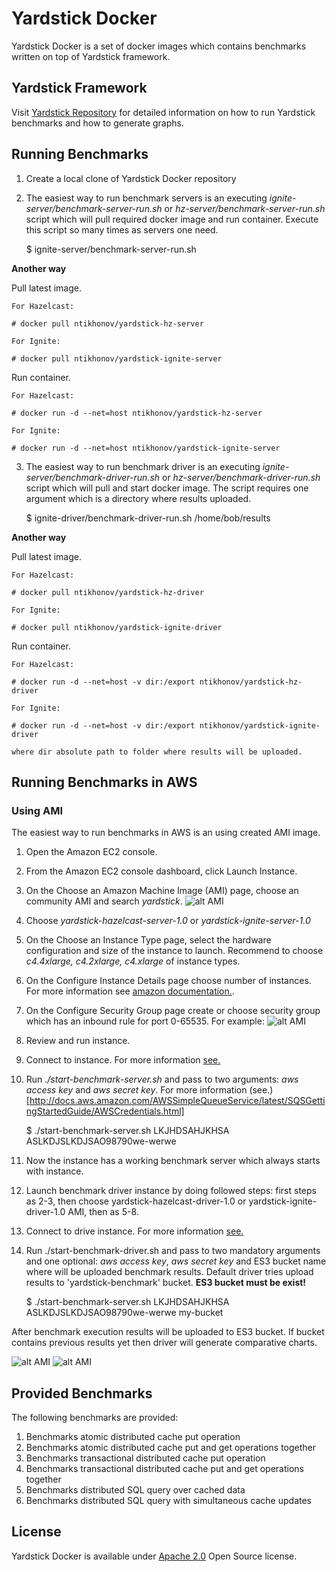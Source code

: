 # Yardstick Docker
Yardstick Docker is a set of docker images which contains benchmarks written on top of Yardstick framework.

## Yardstick Framework
Visit <a href="https://github.com/gridgain/yardstick" target="_blank">Yardstick Repository</a> for detailed information
on how to run Yardstick benchmarks and how to generate graphs.

## Running Benchmarks
1. Create a local clone of Yardstick Docker repository
2. The easiest way to run benchmark servers is an executing *ignite-server/benchmark-server-run.sh* or *hz-server/benchmark-server-run.sh* script which will pull required docker image and run container. Execute this script so many times as servers one need.

    $ ignite-server/benchmark-server-run.sh

**Another way**

Pull latest image.

    For Hazelcast:

    # docker pull ntikhonov/yardstick-hz-server

    For Ignite:

    # docker pull ntikhonov/yardstick-ignite-server

Run container.

    For Hazelcast:

    # docker run -d --net=host ntikhonov/yardstick-hz-server

    For Ignite:

    # docker run -d --net=host ntikhonov/yardstick-ignite-server

3. The easiest way to run benchmark driver is an executing *ignite-server/benchmark-driver-run.sh* or *hz-server/benchmark-driver-run.sh* script which will pull and start docker image. The script requires one argument which is a directory where results uploaded.

    $ ignite-driver/benchmark-driver-run.sh /home/bob/results

**Another way**

Pull latest image.

    For Hazelcast:

    # docker pull ntikhonov/yardstick-hz-driver

    For Ignite:

    # docker pull ntikhonov/yardstick-ignite-driver

Run container.

    For Hazelcast:

    # docker run -d --net=host -v dir:/export ntikhonov/yardstick-hz-driver

    For Ignite:

    # docker run -d --net=host -v dir:/export ntikhonov/yardstick-ignite-driver

    where dir absolute path to folder where results will be uploaded.

## Running Benchmarks in AWS
### Using AMI
The easiest way to run benchmarks in AWS is an using created AMI image.

1. Open the Amazon EC2 console.
2. From the Amazon EC2 console dashboard, click Launch Instance.
3. On the Choose an Amazon Machine Image (AMI) page, choose an community AMI and search *yardstick*.
![alt AMI](https://raw.githubusercontent.com/ntikhonov/yardstick-docker/master/img/bench-AMIs.png)
4. Choose *yardstick-hazelcast-server-1.0* or *yardstick-ignite-server-1.0*
5. On the Choose an Instance Type page, select the hardware configuration and size of the instance to launch. Recommend to choose *c4.4xlarge, c4.2xlarge, c4.xlarge* of instance types.
6. On the Configure Instance Details page choose number of instances. For more information see
[amazon documentation.](https://aws.amazon.com/ru/documentation/).
7. On the Configure Security Group page create or choose security group which has an inbound rule for port 0-65535. For example:
![alt AMI](https://raw.githubusercontent.com/ntikhonov/yardstick-docker/master/img/bench-rul.png)
8. Review and run instance.
9. Connect to instance. For more information [see.](http://docs.aws.amazon.com/AWSEC2/latest/UserGuide/AccessingInstances.html)
10. Run *./start-benchmark-server.sh* and pass to two arguments: *aws access key* and *aws secret key*. For more information (see.)[http://docs.aws.amazon.com/AWSSimpleQueueService/latest/SQSGettingStartedGuide/AWSCredentials.html]

    $ ./start-benchmark-server.sh LKJHDSAHJKHSA ASLKDJSLKDJSAO98790we-werwe

11. Now the instance has a working benchmark server which always starts with instance.
12. Launch benchmark driver instance by doing followed steps: first steps as 2-3, then choose yardstick-hazelcast-driver-1.0 or yardstick-ignite-driver-1.0 AMI, then as 5-8.
13. Connect to drive instance. For more information [see.](http://docs.aws.amazon.com/AWSEC2/latest/UserGuide/AccessingInstances.html)
14. Run ./start-benchmark-driver.sh and pass to two mandatory arguments and one optional: *aws access key*, *aws secret key* and ES3 bucket name where will be uploaded benchmark results. Default driver tries upload results to 'yardstick-benchmark' bucket. **ES3 bucket must be exist!**

    $ ./start-benchmark-server.sh LKJHDSAHJKHSA ASLKDJSLKDJSAO98790we-werwe my-bucket

After benchmark execution results will be uploaded to ES3 bucket. If bucket contains previous results yet then driver will generate comparative charts.

![alt AMI](https://raw.githubusercontent.com/ntikhonov/yardstick-docker/master/img/bench-result.png)
![alt AMI](https://raw.githubusercontent.com/ntikhonov/yardstick-docker/master/img/bench-results.png)

## Provided Benchmarks
The following benchmarks are provided:

1. Benchmarks atomic distributed cache put operation
2. Benchmarks atomic distributed cache put and get operations together
3. Benchmarks transactional distributed cache put operation
4. Benchmarks transactional distributed cache put and get operations together
5. Benchmarks distributed SQL query over cached data
6. Benchmarks distributed SQL query with simultaneous cache updates

## License
Yardstick Docker is available under [Apache 2.0](http://www.apache.org/licenses/LICENSE-2.0.html) Open Source license.